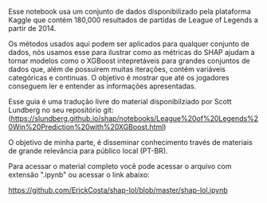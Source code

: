 Esse notebook usa um conjunto de dados disponibilizado pela plataforma Kaggle que contém 180,000 resultados de partidas de League of Legends a partir de 2014.

Os métodos usados aqui podem ser aplicados para qualquer conjunto de dados, nós usamos esse para ilustrar como as métricas do SHAP ajudam a tornar modelos como o XGBoost intepretáveis para grandes conjuntos de dados que, além de possuirem muitas iterações, contém variáveis categóricas e continuas. O objetivo é mostrar que até os jogadores conseguem ler e entender as informações apresentadas.

Esse guia é uma tradução livre do material disponibilziado por Scott Lundberg no seu repositório git: (https://slundberg.github.io/shap/notebooks/League%20of%20Legends%20Win%20Prediction%20with%20XGBoost.html)

O objetivo de minha parte, é disseminar conhecimento través de materiais de grande relevância para público local (PT-BR).

Para acessar o material completo você pode acessar o arquivo com extensão ".ipynb" ou acessar o link abaixo:

https://github.com/ErickCosta/shap-lol/blob/master/shap-lol.ipynb
